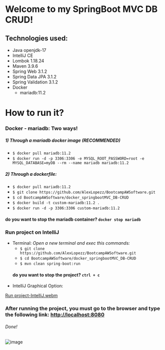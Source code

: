 # Welcome to my SpringBoot MVC DB CRUD!
## Technologies used:
* Java openjdk-17
* IntelliJ CE
* Lombok 1.18.24
* Maven 3.9.6
* Spring Web 3.1.2
* Spring Data JPA 3.1.2
* Spring Validation 3.1.2
* Docker
  * mariadb:11.2

# How to run it? 
### Docker - mariadb: Two ways!

##### 1) Through a mariadb docker image (RECOMMENDED)
* ```$ docker pull mariadb:11.2 ```
* ```$ docker run -d -p 3306:3306 -e MYSQL_ROOT_PASSWORD=root -e MYSQL_DATABASE=myDB --rm --name mariadb mariadb:11.2 ```

##### 2) Through a dockerfile:
* ```$ docker pull mariadb:11.2 ```
* ```$ git clone https://github.com/AlexLopezz/BootcampAWSoftware.git ```
* ```$ cd BootcampAWSoftware/docker_springbootMVC_DB-CRUD ```
* ```$ docker build -t custom-mariadb:11.2 . ```
* ```$ docker run -d -p 3306:3306 custom-mariadb:11.2 ```

#### do you want to stop the mariadb container? ``` docker stop mariadb ```

### Run project on IntelliJ 
* Terminal: *Open a new terminal and exec this commands:*
    * ```$ git clone https://github.com/AlexLopezz/BootcampAWSoftware.git ```
    * ```$ cd BootcampAWSoftware/docker_springbootMVC_DB-CRUD ``` 
    * ```$ mvn clean spring-boot:run ```
  #### do you want to stop the project? ``` ctrl + c ```
* IntelliJ Graphical Option:

[Run project-IntelliJ.webm](https://github.com/AlexLopezz/docker.bootcamp.aws-software/assets/90531107/73635634-707e-4492-ab9b-df521878078e)

### After running the project, you must go to the browser and type the following link: [http://localhost:8080](http://localhost:8080/)
###### Done!
![image](https://github.com/AlexLopezz/docker.bootcamp.aws-software/assets/90531107/d6ad9cd9-fda9-403a-993b-c04ec992b0a7)
